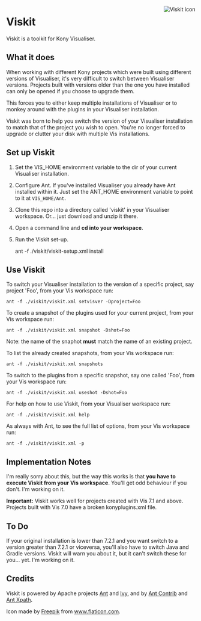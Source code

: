 <img src="https://raw.githubusercontent.com/mig82/viskit/master/viskit.png"
         align="right" alt="Viskit icon" />
         
# Viskit

Viskit is a toolkit for Kony Visualiser.

## What it does

When working with different Kony projects which were built using different versions of Visualiser, it's very difficult to switch between Visualiser versions. Projects built with versions older than the one you have installed can only be opened if you choose to upgrade them.

This forces you to either keep multiple installations of Visualiser or to monkey around with the plugins in your Visualiser installation.

Viskit was born to help you switch the version of your Visualiser installation to match that of the project you wish to open. You're no longer forced to upgrade or clutter your disk with multiple Vis installations.

## Set up Viskit

1. Set the VIS_HOME environment variable to the dir of your current Visualiser installation. 
2. Configure Ant. If you've installed Visualiser you already have Ant installed within it. Just set the ANT_HOME environment variable to point to it at `VIS_HOME/Ant`.
3. Clone this repo into a directory called 'viskit' in your Visualiser workspace. Or... just download and unzip it there.
4. Open a command line and **cd into your workspace**.
5. Run the Viskit set-up.

    ant -f ./viskit/viskit-setup.xml install

## Use Viskit

To switch your Visualiser installation to the version of a specific project, say project 'Foo', from your Vis workspace  run:

    ant -f ./viskit/viskit.xml setvisver -Dproject=Foo
  
To create a snapshot of the plugins used for your current project, from your Vis workspace run:

    ant -f ./viskit/viskit.xml snapshot -Dshot=Foo

Note: the name of the snaphot **must** match the name of an existing project.

To list the already created snapshots, from your Vis workspace run:

    ant -f ./viskit/viskit.xml snapshots

To switch to the plugins from a specific snapshot, say one called 'Foo', from your Vis workspace run:

    ant -f ./viskit/viskit.xml useshot -Dshot=Foo

For help on how to use Viskit, from your Visualiser workspace run:

    ant -f ./viskit/viskit.xml help 

As always with Ant, to see the full list of options, from your Vis workspace run:

    ant -f ./viskit/viskit.xml -p

## Implementation Notes

I'm really sorry about this, but the way this works is that **you have to execute Viskit from your Vis workspace**. You'll get odd behaviour if you don't. I'm working on it. 

**Important:** Viskit works well for projects created with Vis 7.1 and above. Projects built with Vis 7.0 have a broken konyplugins.xml file.

## To Do

If your original installation is lower than 7.2.1 and you want switch to a version greater than 7.2.1 or viceversa, you'll also have to switch Java and Gradle versions. Viskit will warn you about it, but it can't switch these for you... yet. I'm working on it.

## Credits

Viskit is powered by Apache projects [Ant](http://ant.apache.org/) and [Ivy](http://ant.apache.org/ivy/), and by [Ant Contrib](http://ant-contrib.sourceforge.net/) and [Ant Xpath](https://code.google.com/archive/p/ant-xpath-task/wikis/Introduction.wiki).

Icon made by [Freepik](http://www.flaticon.com/authors/freepik) from www.flaticon.com.
